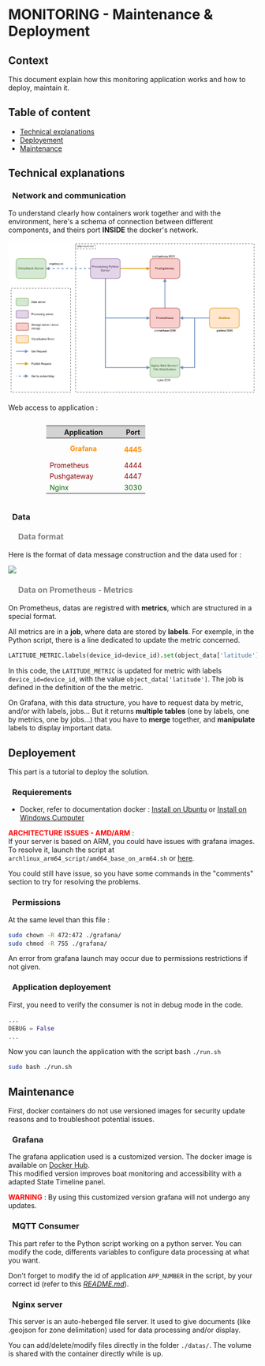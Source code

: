 # MONITORING - Maintenance & Deployment
## Context
This document explain how this monitoring application works and how to deploy, maintain it.

## Table of content
 * [Technical explanations](#technical-explanations)
 * [Deployement](#deployement)
 * [Maintenance](#maintenance)

## Technical explanations
### &nbsp; Network and communication
To understand clearly how containers work together and with the environment, here's a schema of connection between different components, and theirs port **INSIDE** the docker's network.

<img src="../assets/docker-compose-architecture.png" style="max-height: 450px"/>

Web access to application :
<div style="display: flex; align-items: center; justify-content: center;">
<table style="width: 350px">
<thead style="background: lightgrey">
    <tr>
        <th style="text-align: center;" scope="col">Application</th>
        <th style="text-align: center;width: 25%" scope="col">Port</th>
    </tr>
</thead>
<tbody style="color: darkred">
    <tr style="color: darkorange;">
        <th scope="row" style=" padding-bottom: 15px; padding-top: 12px">Grafana</th>
        <th scope="row">4445</th>
    </tr>
    <tr>
        <td>Prometheus</td>
        <td>4444</td>
    </tr>
    <tr>
        <td>Pushgateway</td>
        <td>4447</td>
    </tr>
    <tr style="color: darkgreen">
        <td>Nginx</td>
        <td>3030</td>
    </tr>
</tbody>
</table>
</div>

### &nbsp; Data
#### <span style="color: gray; font-weight: bold; font-size: medium; margin-left: 20px;">Data format</span>
Here is the format of data message construction and the data used for :

<image src="../assets/bit_composition_message_Chirpstack.drawio.png" style="max-height: 450px;"/>

#### <span style="color: gray; font-weight: bold; font-size: medium; margin-left: 20px;">Data on Prometheus - Metrics</span>
On Prometheus, datas are registred with **metrics**, which are structured in a special format.

All metrics are in a **job**, where data are stored by **labels**. For exemple, in the Python script, there is a line dedicated to update the metric concerned.

```python
LATITUDE_METRIC.labels(device_id=device_id).set(object_data['latitude'])
```
In this code, the `LATITUDE_METRIC` is updated for metric with labels `device_id=device_id`, with the value `object_data['latitude']`. The job is defined in the definition of the the metric.

On Grafana, with this data structure, you have to request data by metric, and/or with labels, jobs... But it returns **multiple tables** (one by labels, one by metrics, one by jobs...) that you have to **merge** together, and **manipulate** labels to display important data.

## Deployement

This part is a tutorial to deploy the solution.

### &nbsp; Requierements
- Docker, refer to documentation docker : [Install on Ubuntu](https://docs.docker.com/engine/install/ubuntu/) or [Install on Windows Cumputer](https://www.docker.com/products/docker-desktop/)

**<span style="color: red;">ARCHITECTURE ISSUES - AMD/ARM</span>** :\
If your server is based on ARM, you could have issues with grafana images. To resolve it, launch the script at `archlinux_arm64_script/amd64_base_on_arm64.sh` or [here](./archlinux_arm64_script/amd64_base_on_arm64.sh).

You could still have issue, so you have some commands in the "comments" section to try for resolving the problems.

### &nbsp; Permissions
At the same level than this file :
```sh
sudo chown -R 472:472 ./grafana/
sudo chmod -R 755 ./grafana/
```
An error from grafana launch may occur due to permissions restrictions if not given.

### &nbsp; Application deployement
First, you need to verify the consumer is not in debug mode in the code.
```python
...
DEBUG = False
...
```
Now you can launch the application with the script bash `./run.sh`
```sh
sudo bash ./run.sh
```

## Maintenance
First, docker containers do not use versioned images for security update reasons and to troubleshoot potential issues.  
### &nbsp; Grafana
The grafana application used is a customized version. The docker image is available on [Docker Hub](https://hub.docker.com/repository/docker/benneuville/grafana-track-ship/general).<br>
This modified version improves boat monitoring and accessibility with a adapted State Timeline panel.

**<span style="color: red;">WARNING</span>** : By using this customized version grafana will not undergo any updates.

### &nbsp; MQTT Consumer
This part refer to the Python script working on a python server. You can modify the code, differents variables to configure data processing at what you want.

Don't forget to modify the id of application `APP_NUMBER` in the script, by your correct id (refer to this [*README.md*](../README.md#step-3--consumer-chirpstack-application-number)).

### &nbsp; Nginx server
This server is an auto-heberged file server. It used to give documents (like .geojson for zone delimitation) used for data processing and/or display.

You can add/delete/modify files directly in the folder `./datas/`. The volume is shared with the container directly while is up.
